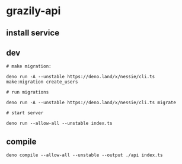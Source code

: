 # grazily-api

## install service

## dev

    # make migration:

    deno run -A --unstable https://deno.land/x/nessie/cli.ts make:migration create_users

    # run migrations

    deno run -A --unstable https://deno.land/x/nessie/cli.ts migrate

    # start server

    deno run --allow-all --unstable index.ts

## compile

    deno compile --allow-all --unstable --output ./api index.ts

